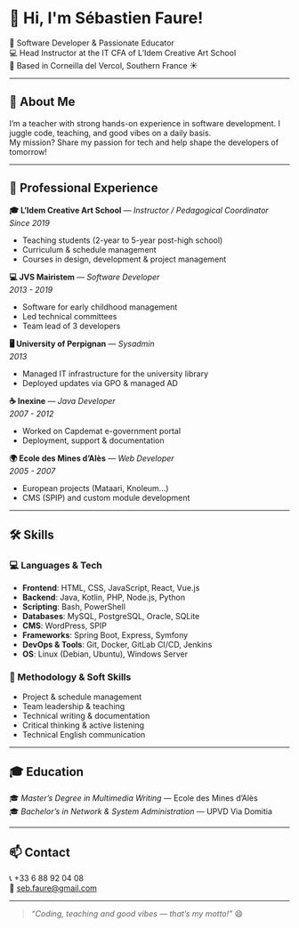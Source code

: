 # 👋 Hi, I'm Sébastien Faure!

🎯 Software Developer & Passionate Educator  
💻 Head Instructor at the IT CFA of L’Idem Creative Art School  
📍 Based in Corneilla del Vercol, Southern France ☀️  

---

## 🧠 About Me

I’m a teacher with strong hands-on experience in software development. I juggle code, teaching, and good vibes on a daily basis.  
My mission? Share my passion for tech and help shape the developers of tomorrow!

---

## 💼 Professional Experience

**🎓 L’Idem Creative Art School** — *Instructor / Pedagogical Coordinator*  
*Since 2019*  
- Teaching students (2-year to 5-year post-high school)  
- Curriculum & schedule management  
- Courses in design, development & project management  

**💻 JVS Mairistem** — *Software Developer*  
*2013 - 2019*  
- Software for early childhood management  
- Led technical committees  
- Team lead of 3 developers  

**🖥️ University of Perpignan** — *Sysadmin*  
*2013*  
- Managed IT infrastructure for the university library  
- Deployed updates via GPO & managed AD  

**☕ Inexine** — *Java Developer*  
*2007 - 2012*  
- Worked on Capdemat e-government portal  
- Deployment, support & documentation  

**🌍 Ecole des Mines d’Alès** — *Web Developer*  
*2005 - 2007*  
- European projects (Mataari, Knoleum...)  
- CMS (SPIP) and custom module development  

---

## 🛠️ Skills

### 💻 Languages & Tech

- **Frontend**: HTML, CSS, JavaScript, React, Vue.js  
- **Backend**: Java, Kotlin, PHP, Node.js, Python  
- **Scripting**: Bash, PowerShell  
- **Databases**: MySQL, PostgreSQL, Oracle, SQLite  
- **CMS**: WordPress, SPIP  
- **Frameworks**: Spring Boot, Express, Symfony  
- **DevOps & Tools**: Git, Docker, GitLab CI/CD, Jenkins  
- **OS**: Linux (Debian, Ubuntu), Windows Server  

### 🧰 Methodology & Soft Skills

- Project & schedule management  
- Team leadership & teaching  
- Technical writing & documentation  
- Critical thinking & active listening  
- Technical English communication  

---

## 🎓 Education

🎓 *Master’s Degree in Multimedia Writing* — Ecole des Mines d’Alès  
🎓 *Bachelor’s in Network & System Administration* — UPVD Via Domitia  

---

## 📫 Contact

📞 +33 6 88 92 04 08  
📧 seb.faure@gmail.com  

---

> *“Coding, teaching and good vibes — that’s my motto!”* 😄
